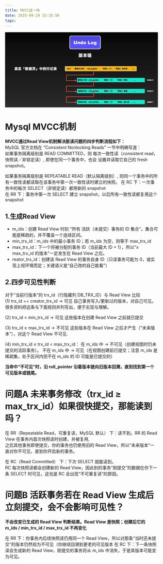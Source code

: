 ```yaml
---
title: MVCC这一块
date: 2025-09-29 15:35:50
tags:
---
```

<img src="https://github.com/RookieCuzz/cuzz-blog/blob/main/source/_posts/images/32.png?raw=true" alt="图" width="1200" />



# Mysql MVCC机制
**MVCC通过Read View机制解决脏读问题的四步判断流程如下：**  
MySQL 官方文档在 “Consistent Nonlocking Reads” 一节中明确写道：   
如果事务隔离级别是 READ COMMITTED，则 每次一致性读（consistent read，快照读／非锁定读）,
即使在同一个事务中，也会 设置并读取它自己的 fresh snapshot。

如果事务隔离级别是 REPEATABLE READ（默认隔离级别）,
则同一个事务中的所有一致性读都读取在该事务中第一次一致性读时建立的快照。
在 RC 下：一次事务中的每次 SELECT（非锁定读）都用新的 snapshot   
在 RR 下：事务中第一次 SELECT 建立 snapshot，以后所有一致性读都复用这个 snapshot
## 1.生成Read View
- m_ids：创建 Read View 时刻 “所有 活跃（未提交）事务的 ID 集合”。集合可能是稀疏的，并不覆盖一个连续区间。
- min_trx_id：m_ids 中的最小事务 ID；若 m_ids 为空，则等于 max_trx_id
- max_trx_id：下一个将被分配的事务 ID（当前最大 ID + 1），所以“≥ max_trx_id 的版本”一定发生在 Read View 之后。
- reator_trx_id：创建该 Read View 的事务自身 ID（只读事务可能为 0，或实现上视环境而定；关键语义是“自己改的自己能看”）

## 2.四步可见性判断
对于“当前行版本”的 trx_id（行隐藏列 DB_TRX_ID）与 Read View 比较   
(1) trx_id == creator_trx_id → 可见
自己事务写入/更新过的版本，对自己可见。很多资料把这条与下面规则并列写出，便于实现与理解。

(2) trx_id < min_trx_id → 可见
这些版本在创建 Read View 之前就已提交

(3) trx_id ≥ max_trx_id → 不可见
这些版本在 Read View 之后才产生（“未来版本”），对这个 Read View 不可见.

(4) min_trx_id ≤ trx_id < max_trx_id：
在 m_ids 中 → 不可见（创建视图时仍未提交的活跃事务）。
不在 m_ids 中 → 可见（在视图创建前已提交；注意 m_ids 是稀疏集，处于区间内但不在 m_ids 的 ID 可能是已提交的）

**当命中“不可见”时，沿 roll_pointer 沿着版本链向旧版本回溯，直到找到第一个可见版本或链尾。**


# 问题A 未来事务修改（trx_id ≥ max_trx_id）如果很快提交，那能读到吗？

在 RR（Repeatable Read，可重复读，MySQL 默认） 下：读不到。RR 的 Read View 在事务内首次快照读时创建，并被复用,     
之后其他事务即使提交，你的事务也仍使用旧的 Read View，所以“未来版本”一直对你不可见，直到你开启新的事务。     


在 RC（Read Committed） 下：下次 SELECT 就能读到。    
RC 每次快照读都会创建新的 Read View，因此别的事务“刚提交”的数据在你下一条 SELECT 时可见，这也是 RC 会出现“不可重复读”的原因。   

# 问题B  活跃事务若在 Read View 生成后立刻提交，会不会影响可见性？

**不会改变已生成的 Read View 判断结果。Read View 是快照；创建后它的 m_ids / min_trx_id / max_trx_id 不再变化**

在 RR 下：你事务内后续快照读仍用同一个 Read View，所以对那条“当时还未提交”的版本仍然视为不可见（你继续回溯到更老的可见版本
在 RC 下：下一条快照读会生成新的 Read View，刚提交的事务将从 m_ids 中消失，于是其版本可能变为可见。